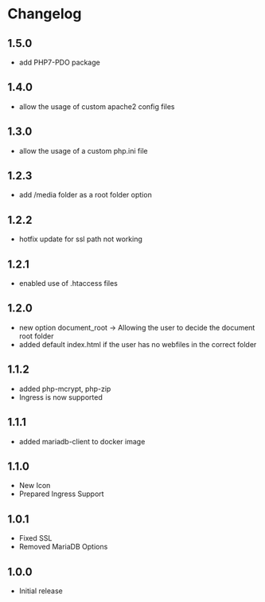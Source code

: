# Changelog

## 1.5.0
- add PHP7-PDO package

## 1.4.0
- allow the usage of custom apache2 config files

## 1.3.0
- allow the usage of a custom php.ini file

## 1.2.3
- add /media folder as a root folder option

## 1.2.2
- hotfix update for ssl path not working

## 1.2.1
- enabled use of .htaccess files

## 1.2.0

- new option document_root -> Allowing the user to decide the document root folder
- added default index.html if the user has no webfiles in the correct folder

## 1.1.2

- added php-mcrypt, php-zip
- Ingress is now supported

## 1.1.1

- added mariadb-client to docker image

## 1.1.0

- New Icon
- Prepared Ingress Support

## 1.0.1

- Fixed SSL
- Removed MariaDB Options

## 1.0.0

- Initial release

